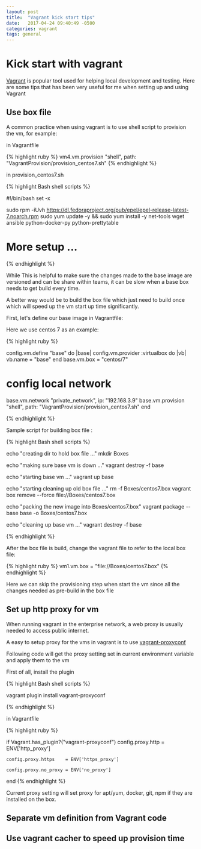 ```yaml
---
layout: post
title:  "Vagrant kick start tips"
date:   2017-04-24 09:40:49 -0500
categories: vagrant
tags: general
---
```

# Kick start with vagrant

[Vagrant](https://www.vagrantup.com/intro/index.html) is popular tool used for helping local development and testing. Here are some tips that has been very useful for me when setting up and using Vagrant

## Use box file

A common practice when using vagrant is to use shell script to provision the vm, for example:

in Vagrantfile

{% highlight ruby %}
vm4.vm.provision "shell", path: "VagrantProvision/provision_centos7.sh"
{% endhighlight %}

in provision_centos7.sh

{% highlight Bash shell scripts %}

#!/bin/bash
set -x

sudo rpm -iUvh https://dl.fedoraproject.org/pub/epel/epel-release-latest-7.noarch.rpm
sudo yum update -y && sudo yum install -y net-tools wget ansible python-docker-py python-prettytable

# More setup ...

{% endhighlight %}

While This is helpful to make sure the changes made to the base image are versioned and can be share within teams, it can be slow when a base box needs to get build every time.

A better way would be to build the box file which just need to build once which will speed up the vm start up time significantly.

First, let's define our base image in Vagrantfile:

Here we use centos 7 as an example:

{% highlight ruby %}

config.vm.define "base" do |base|
  config.vm.provider :virtualbox do |vb|
    vb.name = "base"
  end
  base.vm.box = "centos/7"
  # config local network
  base.vm.network "private_network", ip: "192.168.3.9"
  base.vm.provision "shell", path: "VagrantProvision/provision_centos7.sh"
end

{% endhighlight %}

Sample script for building box file :

{% highlight Bash shell scripts %}

echo "creating dir to hold box file ..."
mkdir Boxes

echo "making sure base vm is down ..."
vagrant destroy -f base

echo "starting base vm ..."
vagrant up base

echo "starting cleaning up old box file ..."
rm -f Boxes/centos7.box
vagrant box remove --force  file://Boxes/centos7.box

echo "packing the new image into Boxes/centos7.box"
vagrant package --base base -o Boxes/centos7.box

echo "cleaning up base vm ..."
vagrant destroy -f base

{% endhighlight %}

After the box file is build, change the vagrant file to refer to the local box file:

{% highlight ruby %}
vm1.vm.box  = "file://Boxes/centos7.box"
{% endhighlight %}

Here we can skip the provisioning step when start the vm since all the changes needed as pre-build in the box file


## Set up http proxy for vm

When running vagrant in the enterprise network, a web proxy is usually needed to access public internet.

A easy to setup proxy for the vms in vagrant is to use [vagrant-proxyconf](http://tmatilai.github.io/vagrant-proxyconf/)

Following code will get the proxy setting set in current environment variable and apply them to the vm

First of all, install the plugin 

{% highlight Bash shell scripts %}

vagrant plugin install vagrant-proxyconf

{% endhighlight %}

in Vagrantfile

{% highlight ruby %}

  if Vagrant.has_plugin?("vagrant-proxyconf")
    config.proxy.http     = ENV['http_proxy']

    config.proxy.https    = ENV['https_proxy']

    config.proxy.no_proxy = ENV['no_proxy']
  end
{% endhighlight %}

Current proxy setting will set proxy for apt/yum, docker, git, npm if they are installed on the box.

## Separate vm definition from Vagrant code

## Use vagrant cacher to speed up provision time
